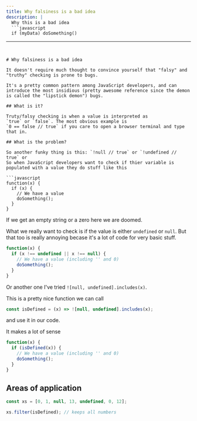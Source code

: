 ```yaml
---
title: Why falsiness is a bad idea
description: |
  Why this is a bad idea
  ```javascript
  if (myData) doSomething()
  ```
---
```


# Why falsiness is a bad idea

It doesn't require much thought to convince yourself that "falsy" and
"truthy" checking is prone to bugs.

It's a pretty common pattern among JavaScript developers, and can
introduce the most insidious (pretty awesome reference since the demon
is called the "lipstick demon") bugs.

## What is it?

Truty/falsy checking is when a value is interpreted as
`true` or `false`. The most obvious example is
`0 == false // true` if you care to open a browser terminal and type that in.

## What is the problem?

So another funky thing is this: `!null // true` or `!undefined // true` or
So when JavaScript developers want to check if thier variable is populated with a value they do stuff like this

```javascript
function(x) {
  if (x) {
    // We have a value
    doSomething();
  }
}
```

If we get an empty string or a zero here we are doomed.

What we really want to check is if the value is either
`undefined` or `null`. But that too is really annoying becase it's a lot of code for very basic stuff.

```javascript
function(x) {
  if (x !== undefined || x !== null) {
    // We have a value (including '' and 0)
    doSomething();
  }
}
```

Or another one I've tried `![null, undefined].includes(x)`.

This is a pretty nice function we can call

```javascript
const isDefined = (x) => ![null, undefined].includes(x);
```

and use it in our code.

It makes a lot of sense

```javascript
function(x) {
  if (isDefined(x)) {
    // We have a value (including '' and 0)
    doSomething();
  }
}
```

## Areas of application

```javascript
const xs = [0, 1, null, 13, undefined, 0, 12];

xs.filter(isDefined); // keeps all numbers
```
